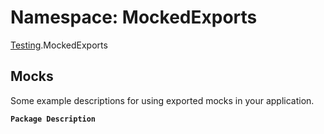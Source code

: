 # Namespace: MockedExports

[Testing](Testing.md).MockedExports

## Mocks
Some example descriptions for using exported mocks in your application.

**`Package Description`**

